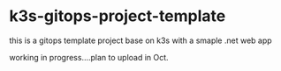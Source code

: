 # k3s-gitops-project-template
this is a gitops template project base on k3s with a smaple .net web app


working in progress....plan to upload in Oct.

